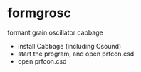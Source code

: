 # formgrosc
formant grain oscillator cabbage

* install Cabbage (including Csound)
* start the program, and open prfcon.csd
* open prfcon.csd
